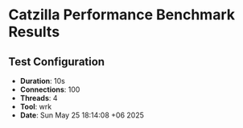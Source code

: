 # Catzilla Performance Benchmark Results

## Test Configuration
- **Duration**: 10s
- **Connections**: 100
- **Threads**: 4
- **Tool**: wrk
- **Date**: Sun May 25 18:14:08 +06 2025
